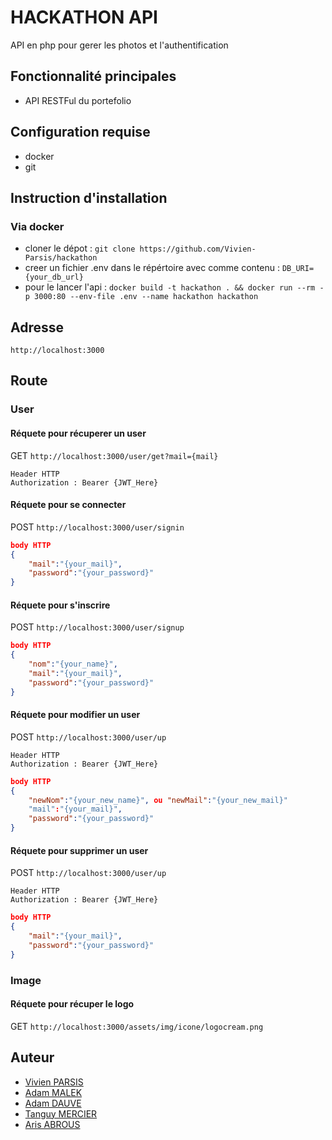 # HACKATHON API
API en php pour gerer les photos et l'authentification

## Fonctionnalité principales
- API RESTFul du portefolio

## Configuration requise
- docker
- git

## Instruction d'installation

### Via docker 

- cloner le dépot : `git clone https://github.com/Vivien-Parsis/hackathon`
- creer un fichier .env dans le répértoire avec comme contenu : `DB_URI={your_db_url}`
- pour le lancer l'api : `docker build -t hackathon . && docker run --rm -p 3000:80 --env-file .env --name hackathon hackathon`

## Adresse

`http://localhost:3000`

## Route

### User

#### Réquete pour récuperer un user

GET `http://localhost:3000/user/get?mail={mail}`

```
Header HTTP
Authorization : Bearer {JWT_Here}
```
#### Réquete pour se connecter

POST `http://localhost:3000/user/signin`

```json
body HTTP 
{
    "mail":"{your_mail}",
    "password":"{your_password}"
}
```
#### Réquete pour s'inscrire

POST `http://localhost:3000/user/signup`

```json
body HTTP 
{
    "nom":"{your_name}",
    "mail":"{your_mail}",
    "password":"{your_password}"
}
```

#### Réquete pour modifier un user

POST `http://localhost:3000/user/up`

```
Header HTTP
Authorization : Bearer {JWT_Here}
```
```json
body HTTP 
{
    "newNom":"{your_new_name}", ou "newMail":"{your_new_mail}"
    "mail":"{your_mail}",
    "password":"{your_password}"
}
```

#### Réquete pour supprimer un user

POST `http://localhost:3000/user/up`

```
Header HTTP
Authorization : Bearer {JWT_Here}
```
```json
body HTTP 
{
    "mail":"{your_mail}",
    "password":"{your_password}"
}
```

### Image

#### Réquete pour récuper le logo

GET `http://localhost:3000/assets/img/icone/logocream.png`

## Auteur

- [Vivien PARSIS](https://github.com/Vivien-Parsis)
- [Adam MALEK](https://github.com/Beuhnnyto)
- [Adam DAUVE](https://github.com/Karlamilyi)
- [Tanguy MERCIER](https://github.com/MercierTanguy)
- [Aris ABROUS](https://github.com/Zongotripledozo)